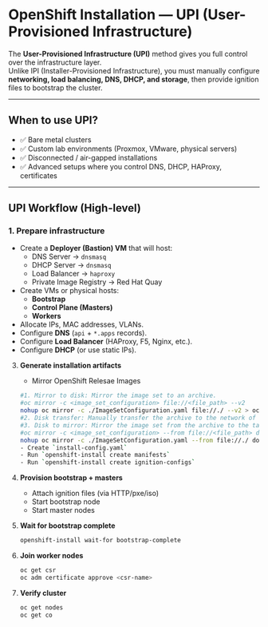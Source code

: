 # OpenShift Installation — UPI (User-Provisioned Infrastructure)

The **User-Provisioned Infrastructure (UPI)** method gives you full control over the infrastructure layer.  
Unlike IPI (Installer-Provisioned Infrastructure), you must manually configure **networking, load balancing, DNS, DHCP, and storage**, then provide ignition files to bootstrap the cluster.

---

## When to use UPI?
- ✅ Bare metal clusters
- ✅ Custom lab environments (Proxmox, VMware, physical servers)
- ✅ Disconnected / air-gapped installations
- ✅ Advanced setups where you control DNS, DHCP, HAProxy, certificates

---

## UPI Workflow (High-level)

### 1. Prepare infrastructure
- Create a **Deployer (Bastion) VM** that will host:
  - DNS Server → `dnsmasq`
  - DHCP Server → `dnsmasq`
  - Load Balancer → `haproxy`
  - Private Image Registry → Red Hat Quay  
- Create VMs or physical hosts:
  - **Bootstrap**
  - **Control Plane (Masters)**
  - **Workers**
- Allocate IPs, MAC addresses, VLANs.  
- Configure **DNS** (`api` + `*.apps` records).  
- Configure **Load Balancer** (HAProxy, F5, Nginx, etc.).  
- Configure **DHCP** (or use static IPs).  

3. **Generate installation artifacts**
   - Mirror OpenShift Relesae Images
	```bash
	#1. Mirror to disk: Mirror the image set to an archive.
	#oc mirror -c <image_set_configuration> file://<file_path> --v2
	nohup oc mirror -c ./ImageSetConfiguration.yaml file://./ --v2 > oc-mirror-to-disk.out &
	#2. Disk transfer: Manually transfer the archive to the network of the disconnected mirror registry.
	#3. Disk to mirror: Mirror the image set from the archive to the target disconnected registry.
	#oc mirror -c <image_set_configuration> --from file://<file_path> docker://<mirror_registry_url> --v2
	nohup oc mirror -c ./ImageSetConfiguration.yaml --from file://./ docker://quay.openshifty.duckdns.org:8443 --v2 > oc-disk-to-mirror.out &
   - Create `install-config.yaml`
   - Run `openshift-install create manifests`
   - Run `openshift-install create ignition-configs`

5. **Provision bootstrap + masters**
   - Attach ignition files (via HTTP/pxe/iso)
   - Start bootstrap node
   - Start master nodes

6. **Wait for bootstrap complete**
   ```bash
   openshift-install wait-for bootstrap-complete

7. **Join worker nodes**
   ```bash
   oc get csr
   oc adm certificate approve <csr-name>
8. **Verify cluster**
   ```bash
   oc get nodes
   oc get co
   
